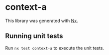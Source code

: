 # context-a

This library was generated with [Nx](https://nx.dev).

## Running unit tests

Run `nx test context-a` to execute the unit tests.
